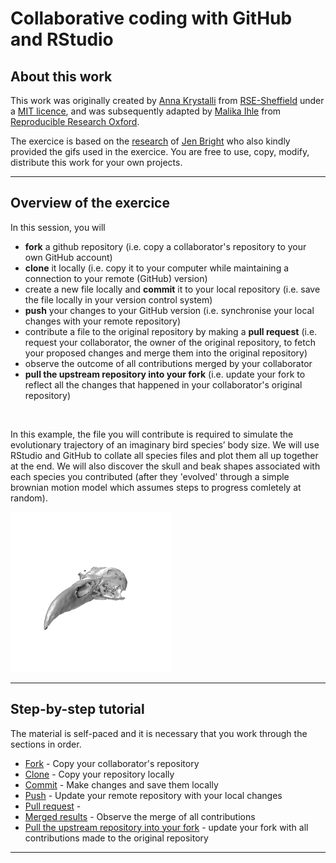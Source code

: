 # Collaborative coding with GitHub and RStudio

## About this work
This work was originally created by [Anna Krystalli](https://github.com/annakrystalli) from [RSE-Sheffield](https://github.com/RSE-Sheffield) under a [MIT licence](https://github.com/MalikaIhle/Collaborative-RStudio-GitHub/blob/master/LICENSE), and was subsequently adapted by [Malika Ihle](https://ox.ukrn.org/people/#MalikaIhle) from [Reproducible Research Oxford](https://ox.ukrn.org/).
<br>

The exercice is based on the [research](http://eprints.whiterose.ac.uk/99452/1/Bright%20et%20al.%202016_SelfArchive.pdf) of [Jen Bright](https://twitter.com/MorphobeakGeek) who also kindly provided the gifs used in the exercice.
You are free to use, copy, modify, distribute this work for your own projects.

***

## Overview of the exercice

In this session, you will  
* **fork** a github repository (i.e. copy a collaborator's repository to your own GitHub account)    
* **clone** it locally (i.e. copy it to your computer while maintaining a connection to your remote (GitHub) version)    
* create a new file locally and **commit** it to your local repository (i.e. save the file locally in your version control system)  
* **push** your changes to your GitHub version (i.e. synchronise your local changes with your remote repository)  
* contribute a file to the original repository by making a **pull request** (i.e. request your collaborator, the owner of the original repository, to fetch your proposed changes and merge them into the original repository)   
* observe the outcome of all contributions merged by your collaborator   
* **pull the upstream repository into your fork** (i.e. update your fork to reflect all the changes that happened in your collaborator's original repository)  

<br>

In this example, the file you will contribute is required to simulate the evolutionary trajectory of an imaginary bird species’ body size. We will use RStudio and GitHub to collate all species files and plot them all up together at the end. We will also discover the skull and beak shapes associated with each species you contributed (after they 'evolved' through a simple brownian motion  model which assumes steps to progress comletely at random).

![](gif.gif)

***

## Step-by-step tutorial
The material is self-paced and it is necessary that you work through the sections in order.

* [Fork](./fork.md) - Copy your collaborator's repository 
* [Clone](./clone.md) - Copy your repository locally
* [Commit](./commit.md) - Make changes and save them locally
* [Push](./push.md) - Update your remote repository with your local changes
* [Pull request](./pull-request.md) - 
* [Merged results](./merge.md) - Observe the merge of all contributions
* [Pull the upstream repository into your fork](./pull-upstream) - update your fork with all contributions made to the original repository

***
